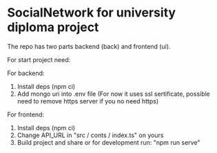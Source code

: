 # SocialNetwork for university diploma project

The repo has two parts backend (back) and frontend (ui).

For start project need:

For backend: 
1) Install deps (npm ci)
2) Add mongo uri into .env file
(For now it uses ssl sertificate, possible need to remove https server if you no need https) 

For frontend:
1) Install deps (npm ci)
2) Change API_URL in "src / conts / index.ts" on yours
3) Build project and share or for development run: "npm run serve"


